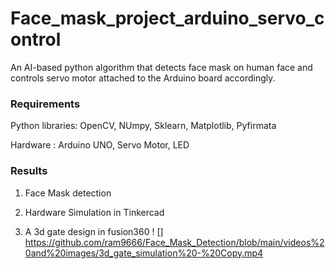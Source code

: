 # Face_mask_project_arduino_servo_control

An AI-based python algorithm that detects face mask
on human face and controls servo motor attached to the Arduino
board accordingly.
 
 
### Requirements
  Python libraries: OpenCV, NUmpy, Sklearn, Matplotlib, Pyfirmata
  
  Hardware : Arduino UNO, Servo Motor, LED
  
  
  
  
 
### Results 
1. Face Mask detection
2. Hardware Simulation in Tinkercad

3. A 3d gate design in fusion360
! [] https://github.com/ram9666/Face_Mask_Detection/blob/main/videos%20and%20images/3d_gate_simulation%20-%20Copy.mp4



